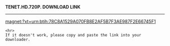 
<html>
  <head>
    <meta charset="UTF-8">
    <b>TENET.HD.720P. DOWNLOAD LINK</b>
  </head>
  <body>
    <hr>
  <p><a href="http://magnet:?xt=urn:btih:78C8A1529A070FB8E2AF5B7F3AE987F2E66745F1">magnet:?xt=urn:btih:78C8A1529A070FB8E2AF5B7F3AE987F2E66745F1</a></p>
    
    <hr>
    If it doesn't work, please copy and paste the link into your downloader.
  </body>
</html>
